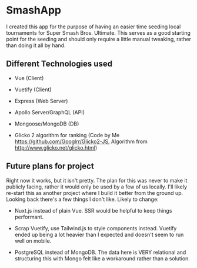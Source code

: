 # SmashApp
 
I created this app for the purpose of having an easier time seeding local tournaments for Super Smash Bros. Ultimate. This serves as a good starting point for the seeding and should only require a little manual tweaking, rather than doing it all by hand.

## Different Technologies used

- Vue (Client)

- Vuetify (Client)

- Express (Web Server)

- Apollo Server/GraphQL (API)

- Mongoose/MongoDB (DB)

- Glicko 2 algorithm for ranking (Code by Me https://github.com/Googlrr/Glicko2-JS, Algorithm from http://www.glicko.net/glicko.html)


## Future plans for project

Right now it works, but it isn't pretty. The plan for this was never to make it publicly facing, rather it would only be used by a few of us locally. I'll likely re-start this as another project where I build it better from the ground up. Looking back there's a few things I don't like. Likely to change: 

- Nuxt.js instead of plain Vue. SSR would be helpful to keep things performant. 

- Scrap Vuetify, use Tailwind.js to style components instead. Vuetify ended up being a lot heavier than I expected and doesn't seem to run well on mobile. 

- PostgreSQL instead of MongoDB. The data here is VERY relational and structuring this with Mongo felt like a workaround rather than a solution.

